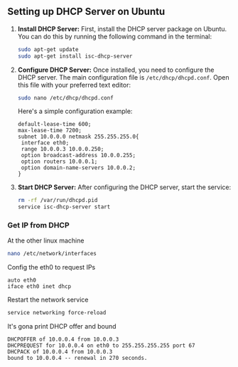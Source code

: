 ## Setting up DHCP Server on Ubuntu

1. **Install DHCP Server:**
   First, install the DHCP server package on Ubuntu. You can do this by running the following command in the terminal:
   ```bash
   sudo apt-get update
   sudo apt-get install isc-dhcp-server
   ```

2. **Configure DHCP Server:**
   Once installed, you need to configure the DHCP server. The main configuration file is `/etc/dhcp/dhcpd.conf`. Open this file with your preferred text editor:
   ```bash
   sudo nano /etc/dhcp/dhcpd.conf
   ```
   Here's a simple configuration example:
   ```
   default-lease-time 600;
   max-lease-time 7200;
   subnet 10.0.0.0 netmask 255.255.255.0{
    interface eth0;
    range 10.0.0.3 10.0.0.250;
    option broadcast-address 10.0.0.255;
    option routers 10.0.0.1;
    option domain-name-servers 10.0.0.2;
   }
   ```

3. **Start DHCP Server:**
   After configuring the DHCP server, start the service:
   ```bash
   rm -rf /var/run/dhcpd.pid
   service isc-dhcp-server start
   ```

### Get IP from DHCP
At the other linux machine
```sh
nano /etc/network/interfaces
```
Config the eth0 to request IPs
```
auto eth0
iface eth0 inet dhcp
```
Restart the network service
```sh
service networking force-reload
```
It's gona print DHCP offer and bound
```
DHCPOFFER of 10.0.0.4 from 10.0.0.3
DHCPREQUEST for 10.0.0.4 on eth0 to 255.255.255.255 port 67
DHCPACK of 10.0.0.4 from 10.0.0.3
bound to 10.0.0.4 -- renewal in 270 seconds.
```
